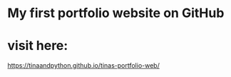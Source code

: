 # My first portfolio website on GitHub

# visit here: 
https://tinaandpython.github.io/tinas-portfolio-web/
